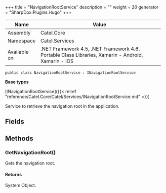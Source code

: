 

+++
title = "NavigationRootService" 
description = ""
weight = 20
generator = "SharpDox.Plugins.Hugo"
+++

Name|Value
---|---
Assembly|Catel.Core
Namespace|Catel.Services
Available on|.NET Framework 4.5, .NET Framework 4.6, Portable Class Libraries, Xamarin - Android, Xamarin - iOS

```
public class NavigationRootService : INavigationRootService
```

**Base types**

[INavigationRootService]({{< relref "reference/Catel.Core/Catel/Services/INavigationRootService.md" >}})

Service to retrieve the navigation root in the application.

## Fields

## Methods

### GetNavigationRoot()

Gets the navigation root.

#### Returns

System.Object.

